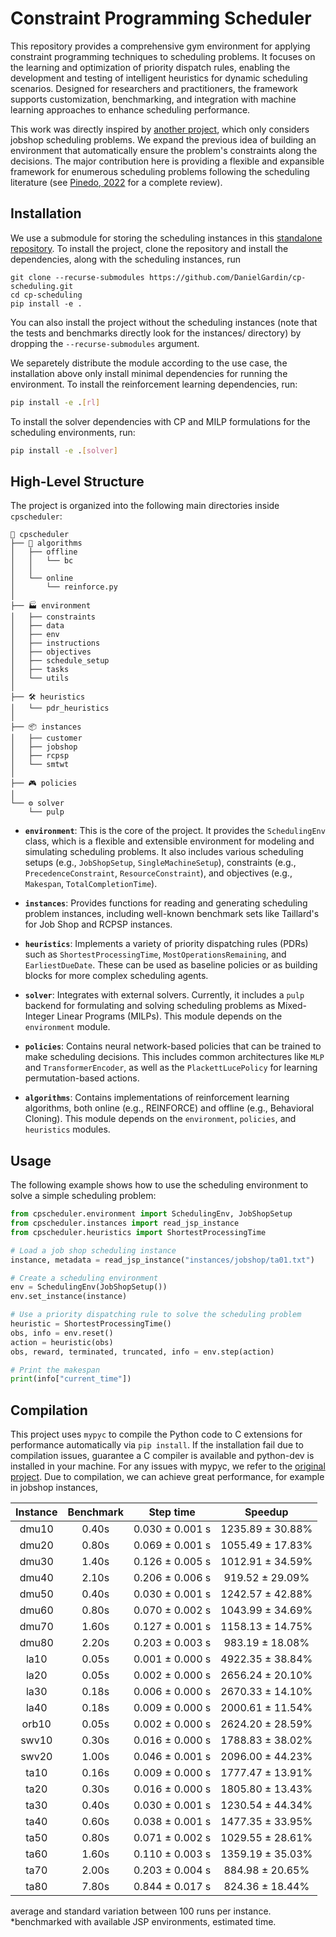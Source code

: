 # Constraint Programming Scheduler

This repository provides a comprehensive gym environment for applying constraint programming techniques to scheduling problems.
It focuses on the learning and optimization of priority dispatch rules, enabling the development and testing of intelligent heuristics for dynamic scheduling scenarios.
Designed for researchers and practitioners, the framework supports customization, benchmarking, and integration with machine learning approaches to enhance scheduling performance.

This work was directly inspired by [another project](https://github.com/ingambe/JobShopCPEnv), which only considers jobshop scheduling problems.
We expand the previous idea of building an environment that automatically ensure the problem's constraints along the decisions.
The major contribution here is providing a flexible and expansible framework for enumerous scheduling problems following the scheduling literature (see [Pinedo, 2022](https://link.springer.com/book/10.1007/978-3-031-05921-6) for a complete review).


## Installation

 We use a submodule for storing the scheduling instances in this [standalone repository](https://github.com/DanielGardin/scheduling-instances).
To install the project, clone the repository and install the dependencies, along with the scheduling instances, run

```bash'
git clone --recurse-submodules https://github.com/DanielGardin/cp-scheduling.git
cd cp-scheduling
pip install -e .
```
You can also install the project without the scheduling instances (note that the tests and benchmarks directly look for the instances/ directory) by dropping the `--recurse-submodules` argument.

We separetely distribute the module according to the use case, the installation above only install minimal dependencies for running the environment.
To install the reinforcement learning dependencies, run:

```bash
pip install -e .[rl]
```

To install the solver dependencies with CP and MILP formulations for the scheduling environments, run:

```bash
pip install -e .[solver]
```

## High-Level Structure

The project is organized into the following main directories inside `cpscheduler`:

```
🧩 cpscheduler
├── 🧠 algorithms
│   ├── offline
│   │   └── bc
│   │
│   └── online
│       └── reinforce.py
│
├── 🏭 environment
│   ├── constraints
│   ├── data
│   ├── env
│   ├── instructions
│   ├── objectives
│   ├── schedule_setup
│   ├── tasks
│   └── utils
│
├── 🛠️ heuristics
│   └── pdr_heuristics
│
├── 📦 instances
│   ├── customer
│   ├── jobshop
│   ├── rcpsp
│   └── smtwt
│
├── 🎮 policies
│
└── ⚙️ solver
    └── pulp
```

-   **`environment`**: This is the core of the project. It provides the `SchedulingEnv` class, which is a flexible and extensible environment for modeling and simulating scheduling problems. It also includes various scheduling setups (e.g., `JobShopSetup`, `SingleMachineSetup`), constraints (e.g., `PrecedenceConstraint`, `ResourceConstraint`), and objectives (e.g., `Makespan`, `TotalCompletionTime`).

-   **`instances`**: Provides functions for reading and generating scheduling problem instances, including well-known benchmark sets like Taillard's for Job Shop and RCPSP instances.
-   **`heuristics`**: Implements a variety of priority dispatching rules (PDRs) such as `ShortestProcessingTime`, `MostOperationsRemaining`, and `EarliestDueDate`. These can be used as baseline policies or as building blocks for more complex scheduling agents.
-   **`solver`**: Integrates with external solvers. Currently, it includes a `pulp` backend for formulating and solving scheduling problems as Mixed-Integer Linear Programs (MILPs). This module depends on the `environment` module.
-   **`policies`**: Contains neural network-based policies that can be trained to make scheduling decisions. This includes common architectures like `MLP` and `TransformerEncoder`, as well as the `PlackettLucePolicy` for learning permutation-based actions.
-   **`algorithms`**: Contains implementations of reinforcement learning algorithms, both online (e.g., REINFORCE) and offline (e.g., Behavioral Cloning). This module depends on the `environment`, `policies`, and `heuristics` modules.

## Usage

The following example shows how to use the scheduling environment to solve a simple scheduling problem:

```python
from cpscheduler.environment import SchedulingEnv, JobShopSetup
from cpscheduler.instances import read_jsp_instance
from cpscheduler.heuristics import ShortestProcessingTime

# Load a job shop scheduling instance
instance, metadata = read_jsp_instance("instances/jobshop/ta01.txt")

# Create a scheduling environment
env = SchedulingEnv(JobShopSetup())
env.set_instance(instance)

# Use a priority dispatching rule to solve the scheduling problem
heuristic = ShortestProcessingTime()
obs, info = env.reset()
action = heuristic(obs)
obs, reward, terminated, truncated, info = env.step(action)

# Print the makespan
print(info["current_time"])
```


## Compilation

This project uses `mypyc` to compile the Python code to C extensions for performance automatically via `pip install`.
If the installation fail due to compilation issues, guarantee a C compiler is available and python-dev is installed in your machine.
For any issues with mypyc, we refer to the [original project](https://github.com/mypyc/mypyc). 
Due to compilation, we can achieve great performance, for example in jobshop instances,

| Instance | Benchmark |    Step time    |     Speedup      |
| :------: | :-------: | :-------------: | :--------------: |
|  dmu10   |   0.40s   | 0.030 ± 0.001 s | 1235.89 ± 30.88% |
|  dmu20   |   0.80s   | 0.069 ± 0.001 s | 1055.49 ± 17.83% |
|  dmu30   |   1.40s   | 0.126 ± 0.005 s | 1012.91 ± 34.59% |
|  dmu40   |   2.10s   | 0.206 ± 0.006 s | 919.52 ± 29.09%  |
|  dmu50   |   0.40s   | 0.030 ± 0.001 s | 1242.57 ± 42.88% |
|  dmu60   |   0.80s   | 0.070 ± 0.002 s | 1043.99 ± 34.69% |
|  dmu70   |   1.60s   | 0.127 ± 0.001 s | 1158.13 ± 14.75% |
|  dmu80   |   2.20s   | 0.203 ± 0.003 s | 983.19 ± 18.08%  |
|   la10   |   0.05s   | 0.001 ± 0.000 s | 4922.35 ± 38.84% |
|   la20   |   0.05s   | 0.002 ± 0.000 s | 2656.24 ± 20.10% |
|   la30   |   0.18s   | 0.006 ± 0.000 s | 2670.33 ± 14.10% |
|   la40   |   0.18s   | 0.009 ± 0.000 s | 2000.61 ± 11.54% |
|  orb10   |   0.05s   | 0.002 ± 0.000 s | 2624.20 ± 28.59% |
|  swv10   |   0.30s   | 0.016 ± 0.000 s | 1788.83 ± 38.02% |
|  swv20   |   1.00s   | 0.046 ± 0.001 s | 2096.00 ± 44.23% |
|   ta10   |   0.16s   | 0.009 ± 0.000 s | 1777.47 ± 13.91% |
|   ta20   |   0.30s   | 0.016 ± 0.000 s | 1805.80 ± 13.43% |
|   ta30   |   0.40s   | 0.030 ± 0.001 s | 1230.54 ± 44.34% |
|   ta40   |   0.60s   | 0.038 ± 0.001 s | 1477.35 ± 33.95% |
|   ta50   |   0.80s   | 0.071 ± 0.002 s | 1029.55 ± 28.61% |
|   ta60   |   1.60s   | 0.110 ± 0.003 s | 1359.19 ± 35.03% |
|   ta70   |   2.00s   | 0.203 ± 0.004 s | 884.98 ± 20.65%  |
|   ta80   |   7.80s   | 0.844 ± 0.017 s | 824.36 ± 18.44%  |

average and standard variation between 100 runs per instance.\
*benchmarked with available JSP environments, estimated time.